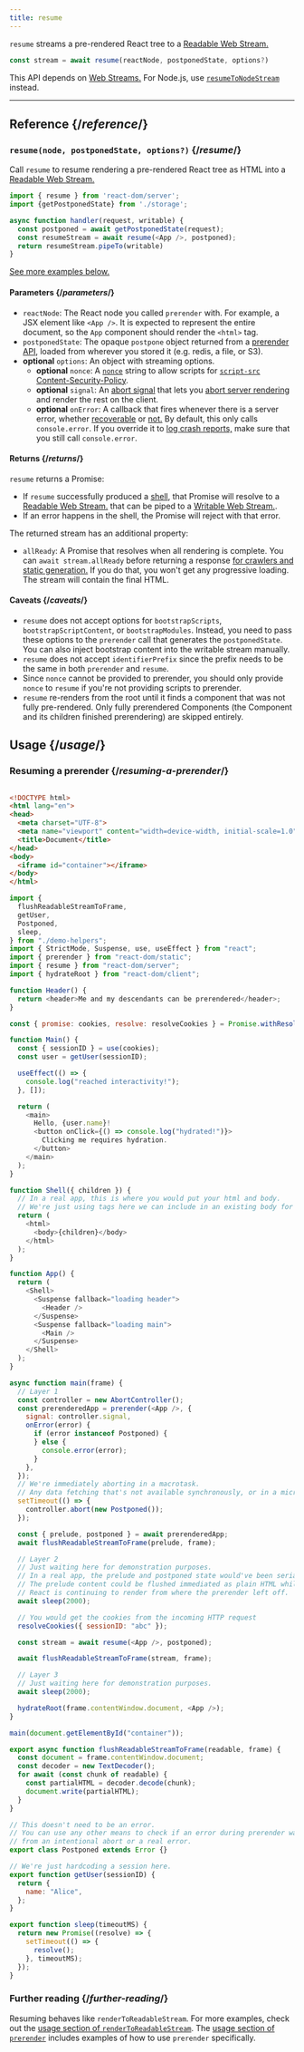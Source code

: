 ```yaml
---
title: resume
---
```


<Intro>

`resume` streams a pre-rendered React tree to a [Readable Web Stream.](https://developer.mozilla.org/en-US/docs/Web/API/ReadableStream)

```js
const stream = await resume(reactNode, postponedState, options?)
```

</Intro>

<InlineToc />

<Note>

This API depends on [Web Streams.](https://developer.mozilla.org/en-US/docs/Web/API/Streams_API) For Node.js, use [`resumeToNodeStream`](/reference/react-dom/server/renderToPipeableStream) instead.

</Note>

---

## Reference {/*reference*/}

### `resume(node, postponedState, options?)` {/*resume*/}

Call `resume` to resume rendering a pre-rendered React tree as HTML into a [Readable Web Stream.](https://developer.mozilla.org/en-US/docs/Web/API/ReadableStream)

```js
import { resume } from 'react-dom/server';
import {getPostponedState} from './storage';

async function handler(request, writable) {
  const postponed = await getPostponedState(request);
  const resumeStream = await resume(<App />, postponed);
  return resumeStream.pipeTo(writable)
}
```

[See more examples below.](#usage)

#### Parameters {/*parameters*/}

* `reactNode`: The React node you called `prerender` with. For example, a JSX element like `<App />`. It is expected to represent the entire document, so the `App` component should render the `<html>` tag.
* `postponedState`: The opaque `postpone` object returned from a [prerender API](/reference/react-dom/static/index), loaded from wherever you stored it (e.g. redis, a file, or S3).
* **optional** `options`: An object with streaming options.
  * **optional** `nonce`: A [`nonce`](http://developer.mozilla.org/en-US/docs/Web/HTML/Element/script#nonce) string to allow scripts for [`script-src` Content-Security-Policy](https://developer.mozilla.org/en-US/docs/Web/HTTP/Headers/Content-Security-Policy/script-src).
  * **optional** `signal`: An [abort signal](https://developer.mozilla.org/en-US/docs/Web/API/AbortSignal) that lets you [abort server rendering](#aborting-server-rendering) and render the rest on the client.
  * **optional** `onError`: A callback that fires whenever there is a server error, whether [recoverable](/reference/react-dom/server/renderToReadableStream#recovering-from-errors-outside-the-shell) or [not.](/reference/react-dom/server/renderToReadableStream#recovering-from-errors-inside-the-shell) By default, this only calls `console.error`. If you override it to [log crash reports,](/reference/react-dom/server/renderToReadableStream#logging-crashes-on-the-server) make sure that you still call `console.error`.


#### Returns {/*returns*/}

`resume` returns a Promise:

- If `resume` successfully produced a [shell](/reference/react-dom/server/renderToReadableStream#specifying-what-goes-into-the-shell), that Promise will resolve to a [Readable Web Stream.](https://developer.mozilla.org/en-US/docs/Web/API/ReadableStream) that can be piped to a [Writable Web Stream.](https://developer.mozilla.org/en-US/docs/Web/API/WritableStream).
- If an error happens in the shell, the Promise will reject with that error.

The returned stream has an additional property:

* `allReady`: A Promise that resolves when all rendering is complete. You can `await stream.allReady` before returning a response [for crawlers and static generation.](/reference/react-dom/server/renderToReadableStream#waiting-for-all-content-to-load-for-crawlers-and-static-generation) If you do that, you won't get any progressive loading. The stream will contain the final HTML.

#### Caveats {/*caveats*/}

- `resume` does not accept options for `bootstrapScripts`, `bootstrapScriptContent`, or `bootstrapModules`. Instead, you need to pass these options to the `prerender` call that generates the `postponedState`. You can also inject bootstrap content into the writable stream manually.
- `resume` does not accept `identifierPrefix` since the prefix needs to be the same in both `prerender` and `resume`.
- Since `nonce` cannot be provided to prerender, you should only provide `nonce` to `resume` if you're not providing scripts to prerender.
- `resume` re-renders from the root until it finds a component that was not fully pre-rendered. Only fully prerendered Components (the Component and its children finished prerendering) are skipped entirely.

## Usage {/*usage*/}

### Resuming a prerender {/*resuming-a-prerender*/}

<Sandpack>

```js src/App.js hidden 
```

```html public/index.html
<!DOCTYPE html>
<html lang="en">
<head>
  <meta charset="UTF-8">
  <meta name="viewport" content="width=device-width, initial-scale=1.0">
  <title>Document</title>
</head>
<body>
  <iframe id="container"></iframe>
</body>
</html>
```

```js src/index.js
import {
  flushReadableStreamToFrame,
  getUser,
  Postponed,
  sleep,
} from "./demo-helpers";
import { StrictMode, Suspense, use, useEffect } from "react";
import { prerender } from "react-dom/static";
import { resume } from "react-dom/server";
import { hydrateRoot } from "react-dom/client";

function Header() {
  return <header>Me and my descendants can be prerendered</header>;
}

const { promise: cookies, resolve: resolveCookies } = Promise.withResolvers();

function Main() {
  const { sessionID } = use(cookies);
  const user = getUser(sessionID);

  useEffect(() => {
    console.log("reached interactivity!");
  }, []);

  return (
    <main>
      Hello, {user.name}!
      <button onClick={() => console.log("hydrated!")}>
        Clicking me requires hydration.
      </button>
    </main>
  );
}

function Shell({ children }) {
  // In a real app, this is where you would put your html and body.
  // We're just using tags here we can include in an existing body for demonstration purposes
  return (
    <html>
      <body>{children}</body>
    </html>
  );
}

function App() {
  return (
    <Shell>
      <Suspense fallback="loading header">
        <Header />
      </Suspense>
      <Suspense fallback="loading main">
        <Main />
      </Suspense>
    </Shell>
  );
}

async function main(frame) {
  // Layer 1
  const controller = new AbortController();
  const prerenderedApp = prerender(<App />, {
    signal: controller.signal,
    onError(error) {
      if (error instanceof Postponed) {
      } else {
        console.error(error);
      }
    },
  });
  // We're immediately aborting in a macrotask.
  // Any data fetching that's not available synchronously, or in a microtask, will not have finished.
  setTimeout(() => {
    controller.abort(new Postponed());
  });

  const { prelude, postponed } = await prerenderedApp;
  await flushReadableStreamToFrame(prelude, frame);

  // Layer 2
  // Just waiting here for demonstration purposes.
  // In a real app, the prelude and postponed state would've been serialized in Layer 1 and Layer would deserialize them.
  // The prelude content could be flushed immediated as plain HTML while
  // React is continuing to render from where the prerender left off.
  await sleep(2000);

  // You would get the cookies from the incoming HTTP request
  resolveCookies({ sessionID: "abc" });

  const stream = await resume(<App />, postponed);

  await flushReadableStreamToFrame(stream, frame);

  // Layer 3
  // Just waiting here for demonstration purposes.
  await sleep(2000);

  hydrateRoot(frame.contentWindow.document, <App />);
}

main(document.getElementById("container"));

```

```js src/demo-helpers.js
export async function flushReadableStreamToFrame(readable, frame) {
  const document = frame.contentWindow.document;
  const decoder = new TextDecoder();
  for await (const chunk of readable) {
    const partialHTML = decoder.decode(chunk);
    document.write(partialHTML);
  }
}

// This doesn't need to be an error.
// You can use any other means to check if an error during prerender was
// from an intentional abort or a real error.
export class Postponed extends Error {}

// We're just hardcoding a session here.
export function getUser(sessionID) {
  return {
    name: "Alice",
  };
}

export function sleep(timeoutMS) {
  return new Promise((resolve) => {
    setTimeout(() => {
      resolve();
    }, timeoutMS);
  });
}
```

</Sandpack>

### Further reading {/*further-reading*/}

Resuming behaves like `renderToReadableStream`. For more examples, check out the [usage section of `renderToReadableStream`](/reference/react-dom/server/renderToReadableStream#usage).
The [usage section of `prerender`](/reference/react-dom/static/prerender#usage) includes examples of how to use `prerender` specifically.